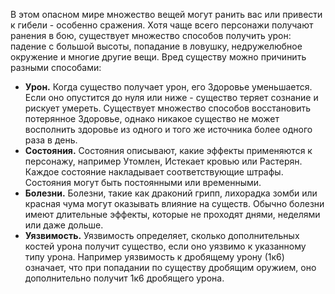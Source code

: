 В этом опасном мире множество вещей могут ранить вас или привести к гибели - особенно сражения. Хотя чаще всего персонажи получают ранения в бою, существует множество способов получить урон: падение с большой высоты, попадание в ловушку, недружелюбное окружение и многие другие вещи. Вред существу можно причинить разными способами:
- **Урон.** Когда существо получает урон, его Здоровье уменьшается. Если оно опустится до нуля или ниже - существо теряет сознание и рискует умереть. Существует множество способов восстановить потерянное Здоровье, однако никакое существо не может восполнить здоровье из одного и того же источника более одного раза в день.
- **Состояния.** Состояния описывают, какие эффекты применяются к персонажу, например Утомлен, Истекает кровью или Растерян. Каждое состояние накладывает соответствующие штрафы. Состояния могут быть постоянными или временными.
- **Болезни.** Болезни, такие как драконий грипп, лихорадка зомби или красная чума могут оказывать влияние на существ. Обычно болезни имеют длительные эффекты, которые не проходят днями, неделями или даже дольше.
- **Уязвимость.** Уязвимость определяет, сколько дополнительных костей урона получит существо, если оно уязвимо к указанному типу урона. Например уязвимость к дробящему урону (1к6) означает, что при попадании по существу дробящим оружием, оно дополнительно получит 1к6 дробящего урона.